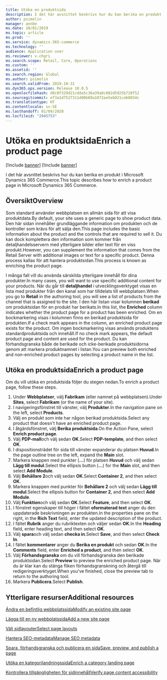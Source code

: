 ```yaml
---
title: Utöka en produktsida
description: I det här avsnittet beskrivs hur du kan berika en produkt i Microsoft Dynamics 365 Commerce.
author: psimolin
manager: annbe
ms.date: 10/01/2019
ms.topic: article
ms.prod: ''
ms.service: dynamics-365-commerce
ms.technology: ''
audience: Application user
ms.reviewer: v-chgri
ms.search.scope: Retail, Core, Operations
ms.custom: ''
ms.assetid: ''
ms.search.region: Global
ms.author: psimolin
ms.search.validFrom: 2019-10-31
ms.dyn365.ops.version: Release 10.0.5
ms.openlocfilehash: d9c0f329d21cdda5c36a39a8c602d5925b720f52
ms.sourcegitcommit: ef3a1d7527311d00b69a1072ae5eb021ce68034c
ms.translationtype: HT
ms.contentlocale: sv-SE
ms.lasthandoff: 01/09/2020
ms.locfileid: "2945753"
---
```

# <a name="enrich-a-product-page"></a><span data-ttu-id="507d8-103">Utöka en produktsida</span><span class="sxs-lookup"><span data-stu-id="507d8-103">Enrich a product page</span></span>

[!include [banner](includes/preview-banner.md)]
[!include [banner](includes/banner.md)]

<span data-ttu-id="507d8-104">I det här avsnittet beskrivs hur du kan berika en produkt i Microsoft Dynamics 365 Commerce.</span><span class="sxs-lookup"><span data-stu-id="507d8-104">This topic describes how to enrich a product page in Microsoft Dynamics 365 Commerce.</span></span>

## <a name="overview"></a><span data-ttu-id="507d8-105">Översikt</span><span class="sxs-lookup"><span data-stu-id="507d8-105">Overview</span></span>

<span data-ttu-id="507d8-106">Som standard använder webbplatsen en allmän sida för att visa produktdata.</span><span class="sxs-lookup"><span data-stu-id="507d8-106">By default, your site uses a generic page to show product data.</span></span> <span data-ttu-id="507d8-107">Den här sidan innehåller grundläggande information om produkten och de kontroller som krävs för att sälja den.</span><span class="sxs-lookup"><span data-stu-id="507d8-107">This page includes the basic information about the product and the controls that are required to sell it.</span></span> <span data-ttu-id="507d8-108">Du kan dock komplettera den information som kommer från detaljhandelsservern med ytterligare bilder eller text för en viss produkt.</span><span class="sxs-lookup"><span data-stu-id="507d8-108">However, you can supplement the information that comes from the Retail Server with additional images or text for a specific product.</span></span> <span data-ttu-id="507d8-109">Denna process kallas för att hantera produktsidan.</span><span class="sxs-lookup"><span data-stu-id="507d8-109">This process is known as enriching the product page.</span></span>

<span data-ttu-id="507d8-110">I många fall vill du använda särskilda ytterligare innehåll för dina produkter.</span><span class="sxs-lookup"><span data-stu-id="507d8-110">In many cases, you will want to use specific additional content for your products.</span></span> <span data-ttu-id="507d8-111">När du går till **detaljhandel** i utvecklingsverktyget visas en lista med produkter från den kanal som har tilldelats till webbplatsen.</span><span class="sxs-lookup"><span data-stu-id="507d8-111">When you go to **Retail** in the authoring tool, you will see a list of products from the channel that is assigned to the site.</span></span> <span data-ttu-id="507d8-112">I den här listan visar kolumnen **berikad** om produktsidan för en produkt har berikats.</span><span class="sxs-lookup"><span data-stu-id="507d8-112">In this list, the **Enriched** column indicates whether the product page for a product has been enriched.</span></span> <span data-ttu-id="507d8-113">Om en bockmarkering visas i kolumnen finns en berikad produktsida för produkten.</span><span class="sxs-lookup"><span data-stu-id="507d8-113">If a check mark appears in the column, an enriched product page exists for the product.</span></span> <span data-ttu-id="507d8-114">Om ingen bockmarkering visas används produktens standardproduktsida och innehåll.</span><span class="sxs-lookup"><span data-stu-id="507d8-114">If no check mark appears, the default product page and content are used for the product.</span></span> <span data-ttu-id="507d8-115">Du kan förhandsgranska både de berikade och icke-berikade produktsidorna genom att markera produktnamnet i listan.</span><span class="sxs-lookup"><span data-stu-id="507d8-115">You can preview both enriched and non-enriched product pages by selecting a product name in the list.</span></span>

## <a name="enrich-a-product-page"></a><span data-ttu-id="507d8-116">Utöka en produktsida</span><span class="sxs-lookup"><span data-stu-id="507d8-116">Enrich a product page</span></span>

<span data-ttu-id="507d8-117">Om du vill utöka en produktsida följer du stegen nedan.</span><span class="sxs-lookup"><span data-stu-id="507d8-117">To enrich a product page, follow these steps.</span></span>

1. <span data-ttu-id="507d8-118">Under **Webbplatser**, välj **Fabrikam** (eller namnet på webbplatsen).</span><span class="sxs-lookup"><span data-stu-id="507d8-118">Under **Sites**, select **Fabrikam** (or the name of your site).</span></span>
1. <span data-ttu-id="507d8-119">I navigeringsfönstret till vänster, välj **Produkter**.</span><span class="sxs-lookup"><span data-stu-id="507d8-119">In the navigation pane on the left, select **Products**.</span></span>
1. <span data-ttu-id="507d8-120">Välj en produkt som inte har någon berikad produktsida.</span><span class="sxs-lookup"><span data-stu-id="507d8-120">Select any product that doesn't have an enriched product page.</span></span>
1. <span data-ttu-id="507d8-121">I åtgärdsfönstret, välj **Berika produktsida**.</span><span class="sxs-lookup"><span data-stu-id="507d8-121">On the Action Pane, select **Enrich product page**.</span></span>
1. <span data-ttu-id="507d8-122">Välj **PDP-mall**och välj sedan **OK**.</span><span class="sxs-lookup"><span data-stu-id="507d8-122">Select **PDP-template**, and then select **OK**.</span></span>
1. <span data-ttu-id="507d8-123">I dispositionsträdet för sida till vänster expanderar du platsen **Huvud**.</span><span class="sxs-lookup"><span data-stu-id="507d8-123">In the page outline tree on the left, expand the **Main** slot.</span></span>
1. <span data-ttu-id="507d8-124">Markera knappen med punkter (**...**) för platsen **Huvud** och välj sedan **Lägg till modul**.</span><span class="sxs-lookup"><span data-stu-id="507d8-124">Select the ellipsis button (**...**) for the **Main** slot, and then select **Add Module**.</span></span>
1. <span data-ttu-id="507d8-125">Välj **Behållare 2**och välj sedan **OK**.</span><span class="sxs-lookup"><span data-stu-id="507d8-125">Select **Container 2**, and then select **OK**.</span></span>
1. <span data-ttu-id="507d8-126">Markera knappen med punkter för **Behållare 2** och välj sedan **Lägg till modul**.</span><span class="sxs-lookup"><span data-stu-id="507d8-126">Select the ellipsis button for **Container 2**, and then select **Add Module**.</span></span>
1. <span data-ttu-id="507d8-127">Välj **Funktion**och välj sedan **OK**.</span><span class="sxs-lookup"><span data-stu-id="507d8-127">Select **Feature**, and then select **OK**.</span></span>
1. <span data-ttu-id="507d8-128">I fönstret egenskaper till höger i fältet **oformaterad text** anger du den uppdaterade beskrivningen av produkten.</span><span class="sxs-lookup"><span data-stu-id="507d8-128">In the properties pane on the right, in the **Rich Text** field, enter the updated description of the product.</span></span>
1. <span data-ttu-id="507d8-129">I fältet **Rubrik** anger du rubriktexten och väljer sedan **OK**.</span><span class="sxs-lookup"><span data-stu-id="507d8-129">In the **Heading** field, enter heading text, and then select **OK**.</span></span>
1. <span data-ttu-id="507d8-130">Välj **spara**och välj sedan **checka in**.</span><span class="sxs-lookup"><span data-stu-id="507d8-130">Select **Save**, and then select **Check In**.</span></span>
1. <span data-ttu-id="507d8-131">I fältet **kommentarer** anger du **Berika en produkt** och sedan **OK**.</span><span class="sxs-lookup"><span data-stu-id="507d8-131">In the **Comments** field, enter **Enriched a product**, and then select **OK**.</span></span>
1. <span data-ttu-id="507d8-132">Välj **Förhandsgranska** om du vill förhandsgranska den berikade produktsidan.</span><span class="sxs-lookup"><span data-stu-id="507d8-132">Select **Preview** to preview the enriched product page.</span></span> <span data-ttu-id="507d8-133">När du är klar kan du stänga fliken förhandsgranskning och återgå till redigeringsverktyget.</span><span class="sxs-lookup"><span data-stu-id="507d8-133">When you've finished, close the preview tab to return to the authoring tool.</span></span>
1. <span data-ttu-id="507d8-134">Markera **Publicera**.</span><span class="sxs-lookup"><span data-stu-id="507d8-134">Select **Publish**.</span></span>

## <a name="additional-resources"></a><span data-ttu-id="507d8-135">Ytterligare resurser</span><span class="sxs-lookup"><span data-stu-id="507d8-135">Additional resources</span></span>

[<span data-ttu-id="507d8-136">Ändra en befintlig webbplatssida</span><span class="sxs-lookup"><span data-stu-id="507d8-136">Modify an existing site page</span></span>](modify-existing-page.md)

[<span data-ttu-id="507d8-137">Lägga till en ny webbplatssida</span><span class="sxs-lookup"><span data-stu-id="507d8-137">Add a new site page</span></span>](add-new-page.md)

[<span data-ttu-id="507d8-138">Välj sidlayouter</span><span class="sxs-lookup"><span data-stu-id="507d8-138">Select page layouts</span></span>](select-page-layouts.md)

[<span data-ttu-id="507d8-139">Hantera SEO-metadata</span><span class="sxs-lookup"><span data-stu-id="507d8-139">Manage SEO metadata</span></span>](manage-seo-metadata.md)

[<span data-ttu-id="507d8-140">Spara, förhandsgranska och publicera en sida</span><span class="sxs-lookup"><span data-stu-id="507d8-140">Save, preview, and publish a page</span></span>](save-preview-publish-page.md)

[<span data-ttu-id="507d8-141">Utöka en kategorilandningssida</span><span class="sxs-lookup"><span data-stu-id="507d8-141">Enrich a category landing page</span></span>](enrich-category-page.md)

[<span data-ttu-id="507d8-142">Kontrollera tillgängligheten för sidinnehåll</span><span class="sxs-lookup"><span data-stu-id="507d8-142">Verify page content accessibility</span></span>](verify-accessibility.md)
